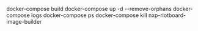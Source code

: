 docker-compose build
docker-compose up -d --remove-orphans
docker-compose logs
docker-compose ps
docker-compose kill nxp-riotboard-image-builder